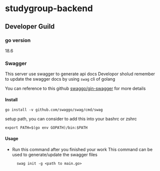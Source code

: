 # studygroup-backend

## Developer Guild
### go version
18.6

### Swagger
This server use swagger to generate api docs
Developor sholud remember to update the swagger docs by using `swag` cli of golang

You can reference to this github [swaggo/gin-swagger](https://github.com/swaggo/gin-swagger) for more details

#### Install 
```
go install -v github.com/swaggo/swag/cmd/swag
```

setup path, you can consider to add this into your bashrc or zshrc
```
export PATH=$(go env GOPATH)/bin:$PATH
```

#### Usage
* Run this command after you finished your work
  This command can be used to generate/update the swagger files
  ```
    swag init -g <path to main.go>
  ```
